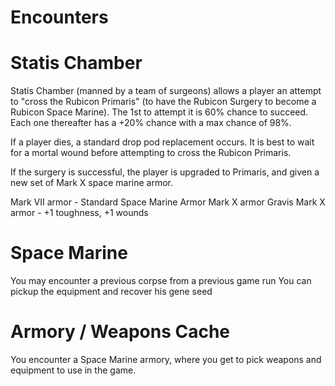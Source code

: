 # Encounters

# Statis Chamber
Statis Chamber (manned by a team of surgeons) allows a player an attempt to "cross the Rubicon Primaris" (to have the Rubicon Surgery to become a Rubicon Space Marine).  The 1st to attempt it is 60% chance to succeed.  Each one thereafter has a +20% chance with a max chance of 98%.

If a player dies, a standard drop pod replacement occurs.  It is best to wait for a mortal wound before attempting to cross the Rubicon Primaris.

If the surgery is successful, the player is upgraded to Primaris, and given a new set of Mark X space marine armor.

Mark VII armor - Standard Space Marine Armor
Mark X armor
Gravis Mark X armor - +1 toughness, +1 wounds 

# Space Marine

You may encounter a previous corpse from a previous game run
You can pickup the equipment and recover his gene seed

# Armory / Weapons Cache

You encounter a Space Marine armory, where you get to pick weapons and equipment to use in the game.

# 